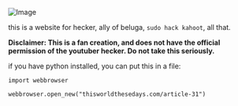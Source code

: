 ![Image](https://static.wikia.nocookie.net/beluga/images/7/7e/Heckerwebsite.png/revision/latest?cb=20210908042243)


this is a website for hecker, ally of beluga, `sudo hack kahoot`, all that. 

**Disclaimer: This is a fan creation, and does not have the official permission of the youtuber hecker. Do not take this seriously.**


if you have python installed, you can put this in a file:
```
import webbrowser

webbrowser.open_new("thisworldthesedays.com/article-31")
```
